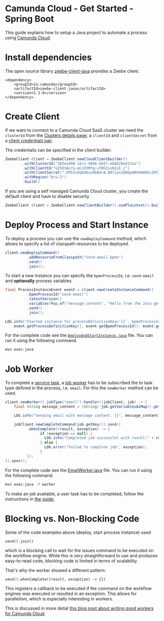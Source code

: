 # Camunda Cloud - Get Started - Spring Boot

This guide explains how to setup a Java project to automate a process using
[Camunda Cloud](https://camunda.com/products/cloud/).

# Install dependencies

The open source library
[zeebe-client-java](https://docs.camunda.io/docs/product-manuals/clients/java-client/index)
provides a Zeebe client.

```
<dependency>
	<groupId>io.camunda</groupId>
	<artifactId>zeebe-client-java</artifactId>
	<version>1.1.0</version>
</dependency>
```

# Create Client

If we want to connect to a Camunda Cloud SaaS cluster we need the `clusterId`
from the [Clusters details
page](https://docs.camunda.io/docs/product-manuals/cloud-console/manage-clusters/create-cluster),
a `clientId` and `clientSecret` from a [client credentials
pair](https://docs.camunda.io/docs/product-manuals/cloud-console/manage-clusters/manage-api-clients). 

The credentails can be specified in the client builder.

```java
ZeebeClient client = ZeebeClient.newCloudClientBuilder()
        .withClusterId("365eed98-16c1-4096-bb57-eb8828ed131e")
        .withClientId("GZVO3ALYy~qCcD3MYq~sf0GIszNzLE_z")
        .withClientSecret(".RPbZc6q0d6uzRbB4LW.B8lCpsxbBEpmBX0AHQGzINf3.KK9RkzZW1aDaZ-7WYNJ")
        .withRegion("bru-2")
        .build()
```

If you are using a self managed Camunda Cloud cluster, you create the default
client and have to disable security.

```java
ZeebeClient client = ZeebeClient.newClientBuilder().usePlaintext().build();
```

# Deploy Process and Start Instance

To deploy a process you can use the `newDeployCommand` method, which allows
to specify a list of classpath resources to be deployed.

```java
client.newDeployCommand()
          .addResourceFromClasspath("send-email.bpmn")
          .send()
          .join();
```

To start a new instance you can specify the `bpmnProcessId`, i.e.
`send-email` and **optionally** process variables.

```java
final ProcessInstanceEvent event = client.newCreateInstanceCommand()
          .bpmnProcessId("send-email")
          .latestVersion()
          .variables(Map.of("message_content", "Hello from the Java get started"))
          .send()
          .join();

LOG.info("Started instance for processDefinitionKey='{}', bpmnProcessId='{}', version='{}' with processInstanceKey='{}'",
	event.getProcessDefinitionKey(), event.getBpmnProcessId(), event.getVersion(), event.getProcessInstanceKey());
```

For the complete code see the
[`DeployAndStartInstance.java`](src/main/java/io/camunda/getstarted/DeployAndStartInstance.java) file. You can
run it using the following command.

```bash
mvn exec:java
```

# Job Worker

To complete a [service
task](https://docs.camunda.io/docs/reference/bpmn-workflows/service-tasks/service-tasks/),
a [job
worker](https://docs.camunda.io/docs/product-manuals/concepts/job-workers) has
to be subscribed the to task type defined in the process, i.e. `email`. For this
the `newWorker` method can be used.

```java
client.newWorker().jobType("email").handler((jobClient, job) -> {
	final String message_content = (String) job.getVariablesAsMap().get("message_content");

	LOG.info("Sending email with message content: {}", message_content);

	jobClient.newCompleteCommand(job.getKey()).send()
          .whenComplete((result, exception) -> {
                if (exception == null) {
                  LOG.info("Completed job successful with result:" + result);
                } else {
                  LOG.error("Failed to complete job", exception);
                }
          });            
}).open();
```

For the complete code see the
[EmailWorker.java](src/main/java/io/camunda/getstarted/EmailWorker.java) file. You can
run it using the following command.

```bash
mvn exec:java -P worker
```

To make an job available, a user task has to be completed, follow the
instructions in [the guide](../README.md#complete-the-user-task).

# Blocking vs. Non-Blocking Code

Some of the code examples above (deploy, start process instance) used
```
send().join()
```
which is a blocking call to wait for the issues command to be executed on the workflow engine. While this is very straightforward to use and produces easy-to-read code, blocking code is limited in terms of scalability. 

That's why the worker showed a different pattern:
```
send().whenComplete((result, exception) -> {})
```
This registers a callback to be executed if the command on the workflow engines was executed or resulted in an exception. This allows for parallelism, which is especially interesting in workers. 

This is discussed in more detial [this blog post about writing good workers for Camunda Cloud](https://blog.bernd-ruecker.com/writing-good-workers-for-camunda-cloud-61d322cad862).
